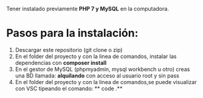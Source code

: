 Tener instalado previamente **PHP 7 y MySQL** en la computadora.

# Pasos para la instalación:
1.  Descargar este repositorio (git clone o zip)
2.  En el folder del proyecto y con la linea de comandos, instalar las dependencias con **composer install**
3.  En el gestor de MySQL (phpmyadmin, mysql workbench u otro) creas una BD llamada: **alquilando** con acceso al usuario root y sin pass
4.  En el folder del proyecto y con la linea de comandos,se puede visualizar con VSC tipeando el comando: ** code .**
